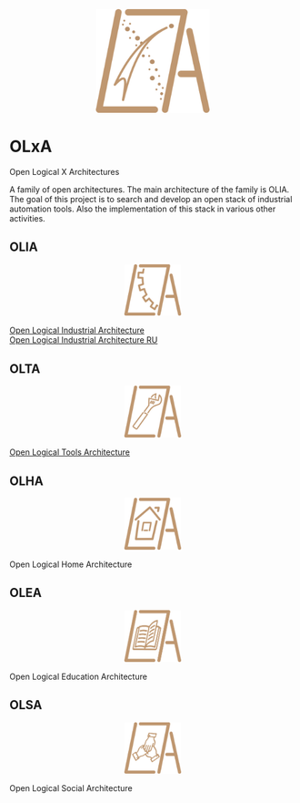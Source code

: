 
<p align="center">
 <img width="200px" src="src\logo\OLxA.png" alt="qr"/>
</p>

# OLxA  
Open Logical X Architectures  

A family of open architectures. The main architecture of the family is OLIA. The goal of this project is to search and develop an open stack of industrial automation tools. Also the implementation of this stack in various other activities.

## OLIA
<p align="center">
 <img width="100px" src="src\logo\OLIA.png" alt="qr"/>
</p>

[Open Logical Industrial Architecture ](https://github.com/ufrs12/OLIA)  
[Open Logical Industrial Architecture RU](https://github.com/ufrs12/OLIA-RU/)

## OLTA
<p align="center">
 <img width="100px" src="src\logo\OLTA.png" alt="qr"/>
</p>

[Open Logical Tools Architecture](https://github.com/ufrs12/OLTA-RU)  

## OLHA
<p align="center">
 <img width="100px" src="src\logo\OLHA.png" alt="qr"/>
</p>

Open Logical Home Architecture  

## OLEA
<p align="center">
 <img width="100px" src="src\logo\OLEA.png" alt="qr"/>
</p>

Open Logical Education Architecture  

## OLSA
<p align="center">
 <img width="100px" src="src\logo\OLSA.png" alt="qr"/>
</p>
Open Logical Social Architecture  
